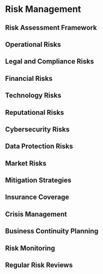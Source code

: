 # Risk Management

## Risk Assessment Framework

## Operational Risks

## Legal and Compliance Risks

## Financial Risks

## Technology Risks

## Reputational Risks

## Cybersecurity Risks

## Data Protection Risks

## Market Risks

## Mitigation Strategies

## Insurance Coverage

## Crisis Management

## Business Continuity Planning

## Risk Monitoring

## Regular Risk Reviews
